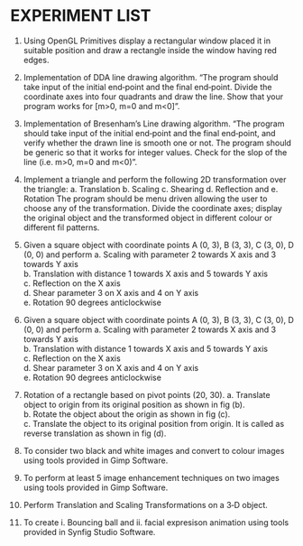 # EXPERIMENT LIST

1. Using OpenGL Primitives display a rectangular window placed it in suitable position and draw a rectangle inside the window having red edges.  

2. Implementation of DDA line drawing algorithm. “The program should take input of the initial end‐point and the final end‐point. Divide the coordinate axes into four quadrants and draw the line. Show that your program works for [m>0, m=0 and m<0]”.  

3. Implementation of Bresenham’s Line drawing algorithm. “The program should take input of the initial end‐point and the final end‐point, and verify whether the drawn line is smooth one or not. The program should be generic so that it works for integer values. Check for the slop of the line (i.e. m>0, m=0 and m<0)”.  

4. Implement a triangle and perform the following 2D transformation over the triangle:
	a. Translation
	b. Scaling
	c. Shearing
	d. Reflection and
	e. Rotation
The program should be menu driven allowing the user to choose any of the transformation. Divide the coordinate axes; display the original object and the transformed object in different colour or different fil patterns.  

5. Given a square object with coordinate points A (0, 3), B (3, 3), C (3, 0), D (0, 0) and perform
	a. Scaling with parameter 2 towards X axis and 3 towards Y axis  
	b. Translation with distance 1 towards X axis and 5 towards Y axis  
	c. Reflection on the X axis  
	d. Shear parameter 3 on X axis and 4 on Y axis  
	e. Rotation 90 degrees anticlockwise  

6. Given a square object with coordinate points A (0, 3), B (3, 3), C (3, 0), D (0, 0) and perform
	a. Scaling with parameter 2 towards X axis and 3 towards Y axis  
	b. Translation with distance 1 towards X axis and 5 towards Y axis  
	c. Reflection on the X axis  
	d. Shear parameter 3 on X axis and 4 on Y axis  
	e. Rotation 90 degrees anticlockwise  

7. Rotation of a rectangle based on pivot points (20, 30).
	a. Translate object to origin from its original position as shown in fig (b).  
	b. Rotate the object about the origin as shown in fig (c).  
	c. Translate the object to its original position from origin. It is called as reverse translation as shown in fig (d).  

8. To consider two black and white images and convert to colour images using tools provided in Gimp Software.  

9. To perform at least 5 image enhancement techniques on two images using tools provided in Gimp Software.  

10. Perform Translation and Scaling Transformations on a 3‐D object.  

11. To create i. Bouncing ball and ii. facial expresison animation using tools provided in Synfig Studio Software.
